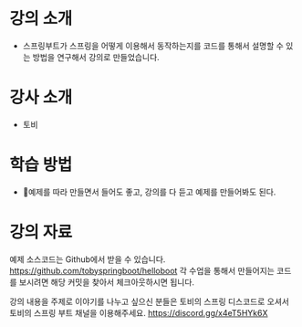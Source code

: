 # 강의 소개
 * 스프링부트가 스프링을 어떻게 이용해서 동작하는지를 코드를 통해서 설명할 수 있는 방법을 연구해서 강의로 만들었습니다.

# 강사 소개
 * 토비

# 학습 방법
 * 예제를 따라 만들면서 들어도 좋고, 강의를 다 듣고 예제를 만들어봐도 된다.

# 강의 자료
예제 소스코드는 Github에서 받을 수 있습니다.
https://github.com/tobyspringboot/helloboot
각 수업을 통해서 만들어지는 코드를 보시려면 해당 커밋을 찾아서 체크아웃하시면 됩니다.

강의 내용을 주제로 이야기를 나누고 싶으신 분들은 토비의 스프링 디스코드로 오셔서 토비의 스프링 부트 채널을 이용해주세요.
https://discord.gg/x4eT5HYk6X



